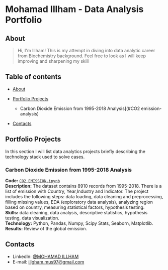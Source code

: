 # Mohamad Illham - Data Analysis Portfolio 

## About
>Hi, I'm Illham! This is my attempt in diving into data analytic career from Biochemistry background. Feel free to look as I will keep improving and sharpening my skill
  

## Table of contents
- [About](#about)
- [Portfolio Projects](#portfolio-projects)
	+ Carbon Dioxide Emission from 1995-2018 Analysis](#CO2 emission-analysis)

- [Contacts](#contacts)

## Portfolio Projects
In this section I will list data analytics projects briefly describing the technology stack used to solve cases.

### Carbon Dioxide Emission from 1995-2018 Analysis
**Code:** [`CO2 EMISSION.ipynb`](https://github.com/gexplode27/First-timer/blob/main/Emission/CO2%20EMISSION.ipynb)    
**Description:** The dataset contains 8910 records from 1995-2018. There is a list of emission with Country, Year,Industry and Indicator. The project includes the following steps: data loading, data cleaning and preprocessing, filling missing values, EDA (exploratory data analysis), analyzing region based on country, measuring statistical factors, hypothesis testing.  
**Skills:** data cleaning, data analysis, descriptive statistics, hypothesis testing, data visualization.  
**Technology:** Python, Pandas, Numpy, Scipy Stats, Seaborn, Matplotlib.  
**Results:** Review of the global emission.  


## Contacts
- LinkedIn: [@MOHAMAD ILLHAM](www.linkedin.com/in/mohdillham)
- E-mail: illgham.mus97@gmail.com




